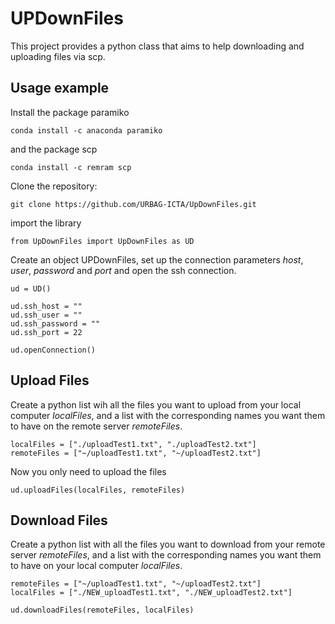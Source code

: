UPDownFiles
==========
This project provides a python class that aims to help downloading and uploading files via scp.

## Usage example

Install the package paramiko

```
conda install -c anaconda paramiko
```
and the package scp
```
conda install -c remram scp
```

Clone the repository:
```
git clone https://github.com/URBAG-ICTA/UpDownFiles.git
```

import the library
```
from UpDownFiles import UpDownFiles as UD
```

Create an object UPDownFiles,
set up the connection parameters *host*, *user*, *password* and *port* and
open the ssh connection.
```
ud = UD()

ud.ssh_host = ""
ud.ssh_user = ""
ud.ssh_password = ""
ud.ssh_port = 22

ud.openConnection()
```

## Upload Files
Create a python list wih all the files you want to upload from your local computer *localFiles*, and a list with the corresponding names you want them to have on the remote server *remoteFiles*.
```
localFiles = ["./uploadTest1.txt", "./uploadTest2.txt"]
remoteFiles = ["~/uploadTest1.txt", "~/uploadTest2.txt"]
```
Now you only need to upload the files
```
ud.uploadFiles(localFiles, remoteFiles)
```


## Download Files
Create a python list with all the files you want to download from your remote server *remoteFiles*, and a list with the corresponding names you want them to have on your local computer *localFiles*.

```
remoteFiles = ["~/uploadTest1.txt", "~/uploadTest2.txt"]
localFiles = ["./NEW_uploadTest1.txt", "./NEW_uploadTest2.txt"]

ud.downloadFiles(remoteFiles, localFiles)
```








